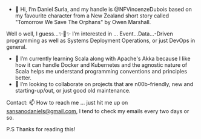 - 👋 Hi, I’m Daniel Surla, and my handle is @NFVincenzeDubois
    based on my favourite character from a New Zealand short story called "Tomorrow We Save The Orphans" by Owen Marshall.

Well o well, I guess...✨👀✨ I’m interested in ... Event...Data...-Driven programming as well as Systems Deployment Operations, or just DevOps in general.
- 🌱 I’m currently learning Scala along with Apache's Akka because I like how it can handle Docker and Kubernetes
        and the agnostic nature of Scala helps me understand programming conventions and principles better. 
- 💞️ I’m looking to collaborate on projects that are n00b-friendly, new and starting-up/out, or just good old maintenance.

Contact: 📫 How to reach me ... just hit me up on sansanodaniels@gmail.com, I tend to check my emails every two days or so.

P.S
  Thanks for reading this!
<!---
NFVincenzeDubois/NFVincenzeDubois is a ✨ special ✨ repository because its `README.md` (this file) appears on your GitHub profile.
You can click the Preview link to take a look at your changes.
--->
